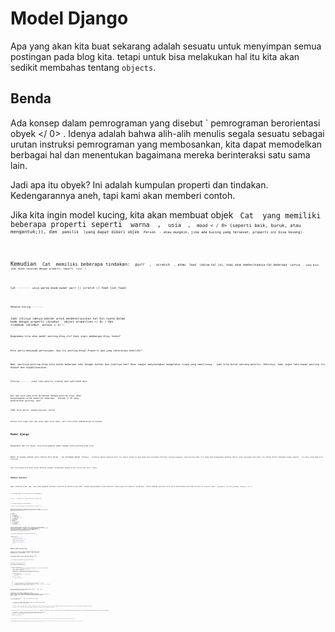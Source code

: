 # Model Django

Apa yang akan kita buat sekarang adalah sesuatu untuk menyimpan semua postingan pada blog kita. tetapi untuk bisa melakukan hal itu kita akan sedikit membahas tentang `objects`.

## Benda

Ada konsep dalam pemrograman yang disebut ` pemrograman berorientasi obyek </ 0> . Idenya adalah bahwa alih-alih menulis segala sesuatu sebagai urutan instruksi pemrograman yang membosankan, kita dapat memodelkan berbagai hal dan menentukan bagaimana mereka berinteraksi satu sama lain.</p>

<p>Jadi apa itu obyek? Ini adalah kumpulan properti dan tindakan. Kedengarannya aneh, tapi kami akan memberi contoh.</p>

<p>Jika kita ingin model kucing, kita akan membuat objek <code> Cat </ 0> yang memiliki beberapa properti seperti <code> warna </ 0> , <code> usia </ 0> , <code> mood < / 0> (seperti baik, buruk, atau mengantuk;)), dan <code> pemilik </ 0> (yang dapat diberi objek <code> Person </ 0> - atau mungkin, jika ada kucing yang tersesat, properti ini bisa kosong).</p>

<p>Kemudian <code> Cat </ 0> memiliki beberapa tindakan: <code> purr </ 0> , <code> scratch </ 0> , atau <code> feed </ 0> (dalam hal ini, kami akan memberikannya Cat beberapa <code> CatFood </ 0> , yang bisa jadi objek terpisah dengan properti, seperti <code> taste </ 0> ).</p>

<pre><code>Cat -------- usia warna mood owner purr () scratch () feed (cat_food)
`</pre> 

    Makanan Kucing --------
    

Jadi intinya idenya adalah untuk mendeskripsikan hal-hal nyata dalam kode dengan properti (disebut ` object properties </ 0> ) dan tindakan (disebut <code> methods </ 0> ).</p>

<p>Bagaimana kita akan model posting blog itu? Kami ingin membangun blog, bukan?</p>

<p>Kita perlu menjawab pertanyaan: Apa itu posting blog? Properti apa yang seharusnya dimiliki?</p>

<p>Nah, pastinya posting blog kita butuh beberapa teks dengan konten dan judulnya kan? Akan sangat menyenangkan mengetahui siapa yang menulisnya - jadi kita butuh seorang penulis. Akhirnya, kami ingin tahu kapan posting itu dibuat dan dipublikasikan.</p>

<pre><code>Posting -------- judul teks penulis created_date published_date
`</pre> 

Hal apa saja yang bisa dilakukan dengan posting blog? Akan menyenangkan untuk memiliki beberapa ` metode </ 0> yang menerbitkan posting, kan?</p>

<p>Jadi kita perlu <code> mempublikasikan </ 0> method.</p>

<p>Karena kita sudah tahu apa yang ingin kita capai, mari kita mulai pemodelannya di Django!</p>

<h2>Model Django</h2>

<p>Mengetahui apa itu objek, kita bisa membuat model Django untuk posting blog kita.</p>

<p>Model di Django adalah jenis khusus dari objek - itu disimpan dalam <code> Database </ 0> . Database adalah kumpulan data. Ini adalah tempat di mana Anda akan menyimpan informasi tentang pengguna, posting blog Anda, dll. Kami akan menggunakan database SQLite untuk menyimpan data kami. Ini adalah default database Django adaptor - itu akan cukup bagi kita sekarang.</p>

<p>Anda bisa memikirkan model dalam database sebagai spreadsheet dengan kolom (field) dan baris (data).</p>

<h3>Membuat aplikasi</h3>

<p>Agar semuanya tetap rapi, kami akan membuat aplikasi terpisah di dalam proyek kami. Sangat menyenangkan untuk memiliki semua yang terorganisir sejak awal. Untuk membuat aplikasi kita perlu menjalankan perintah berikut di console (dari <code> djangogirls </ 0> directory dimana <code> manage.py </ 0> file is):</p>

<p>{% filename %}Mac OS X and Linux:{% endfilename %}</p>

<pre><code>(myvenv) ~ / djangogirls $ python manage.py startapp blog
`</pre> 

{% filename %}Windows:{% endfilename %}

    (myvenv) C:\Users\Name\djangogirls> python manage.py startapp blog
    

Anda akan melihat bahwa sebuah petunjuk `blog` baru dibuat dan berisi sejumlah file sekarang. Petunjuk dan file dalam proyek kami akan terlihat seperti ini:

    djangogirls
    ├── blog
    │   ├── __init__.py
    │   ├── admin.py
    │   ├── apps.py
    │   ├── migrations
    │   │   └── __init__.py
    │   ├── models.py
    │   ├── tests.py
    │   └── views.py
    ├── db.sqlite3
    ├── manage.py
    ├── mysite
    │   ├── __init__.py
    │   ├── settings.py
    │   ├── urls.py
    │   └── wsgi.py
    └── requirements.txt
    

Setelah membuat sebuah aplikasi, kita juga perlu memberitahukan Django bahwa aplikasi tersebut harus menggunakannya. We do that in the file `mysite/settings.py` -- open it in your code editor. Kita harus menemukan `INSTALLED_APPS` dan menambahkan baris yang berisikan `'blog',` tepat di atas `]`. Jadi produk akhir akan tampak seperti ini:

{% filename %}mysite/settings.py{% endfilename %}

```python
INSTALLED_APPS = [
    'django.contrib.admin',
    'django.contrib.auth',
    'django.contrib.contenttypes',
    'django.contrib.sessions',
    'django.contrib.messages',
    'django.contrib.staticfiles',
    'blog',
]
```

### Membuat model posting blog

Pada file `blog/models.py` kami menemukan semua objek yang disebut `Model` - ini merupakan tempat di mana kita akan menemukan posting blog kita.

Let's open `blog/models.py` in the code editor, remove everything from it, and write code like this:

{% filename %}blog/models.py{% endfilename %}

```python
from django.conf import settings
from django.db import models
from django.utils import timezone


class Post(models.Model):
    author = models.ForeignKey(settings.AUTH_USER_MODEL, on_delete=models.CASCADE)
    title = models.CharField(max_length=200)
    text = models.TextField()
    created_date = models.DateTimeField(default=timezone.now)
    published_date = models.DateTimeField(blank=True, null=True)

    def publish(self):
        self.published_date = timezone.now()
        self.save()

    def __str__(self):
        return self.title
```

> Periksa bahwa Anda menggunakan karakter dua garis bawah (`_`) pada setiap sisi `str`. Konvensi ini sering digunakan dengan Python dan terkadang kita juga menyebutnya "dunder" (singkatan dari "double-underscore").

Terlihat menakutkan bukan? Tapi jangan khawatir - kami akan menjelaskan arti garis-garis ini!

Semua baris yang dimulai dengan `dari` atau ` impor ` adalah baris yang menambahkan beberapa bit dari berkass lain. Jadi, alih-alih menyalin dan menempelkan hal yang sama di setiap berkas, kita dapat menyertakan beberapa bagian dengan ` dari ... impor ... ` .

`class Post(models.Model):` – this line defines our model (it is an `object`).

- ` class </ 0> adalah kata kunci khusus yang menunjukkan bahwa kita mendefinisikan suatu objek.</li>
<li><code> Posting </ 0> adalah nama model kami. Kita bisa memberikannya nama yang berbeda (tapi kita harus menghindari karakter dan spasi khusus). Selalu mulai nama kelas dengan huruf besar.</li>
<li><code> models.Model </ 0> berarti bahwa Post adalah Model Django, jadi Django tahu bahwa itu harus disimpan dalam database.</li>
</ul>

<p>Sekarang kita menetapkan properti yang sedang kita bicarakan: <code>title`, `text`, `created_date`, `published_date` and `author`. Untuk melakukan itu, kita harus menetapkan jenis masing-masing bidang (apakah itu teks? Nomor? Tanggal? Sebuah hubungan dengan objek yang lain, seperti Pengguna?)</p> 
    - ` models.CharField </ 0> - begitulah cara Anda mendefinisikan teks dengan jumlah karakter yang terbatas.</li>
<li><code> models.TextField </ 0> - ini untuk teks panjang tanpa batas. Kedengarannya ideal untuk konten posting blog kan?</li>
<li><code> models.DateTimeField </ 0> - ini adalah tanggal dan waktu.</li>
<li><code> models.ForeignKey </ 0> - ini adalah link ke model lain.</li>
</ul>

<p>Kami tidak akan menjelaskan setiap kode bit di sini karena ini akan memakan terlalu banyak waktu. You should take a look at Django's documentation if you want to know more about Model fields and how to define things other than those described above (https://docs.djangoproject.com/en/2.0/ref/models/fields/#field-types).</p>

<p>Bagaimana dengan <code>def publish(self):`? Ini merupakan metode `publish` yang kita bicarakan sebelumnya. `def` berarti bahwa ini merupakan sebuah fungsi/metode dan `publish` merupakan nama metode. Anda bisa mengganti nama metode tersebut jika anda mau. The naming rule is that we use lowercase and underscores instead of spaces. Misalnya, metode yang menghitung nilai rata-rata bisa dinamakan ` calculate_average_price`.</p> 
        Methods often `return` something. Ada contoh bahwa dalam `__str__`metode. In this scenario, when we call `__str__()` we will get a text (**string**) with a Post title.
        
        Also notice that both `def publish(self):` and `def __str__(self):` are indented inside our class. Karena Python sensitif terhadap spasi, kita perlu mengidentifikasi metode kita di dalam kelas. Jika tidak, metode tidak akan termasuk dalam kelas, dan anda bisa mendapatkan beberapa perilaku tak terduga.
        
        Jika ada sesuatu yang masih belum jelas tentang model, jangan ragu untuk bertanya pada pelatih anda! Kami tahu ini rumit, terutama saat anda mempelajari benda dan fungsi apa yang ada pada waktu bersamaan. Tapi mudah-mudahan ini terlihat sedikit kurang ajaib untuk anda sekarang!
        
        ### Buat tabel untuk model di database Anda
        
        Langkah terakhirnya adalah menambahkan model baru ke database kami. Pertama kita harus membuat Django tahu bahwa kita memiliki beberapa perubahan dalam model kita. (We have just created it!) Go to your console window and type `python manage.py makemigrations blog`. Ini akan terlihat seperti ini:
        
        {% filename %}command-line{% endfilename %}
        
            (myvenv) ~/djangogirls$ python manage.py makemigrations blog
            Migrations for 'blog':
              blog/migrations/0001_initial.py:
            
              - Create model Post
            
        
        **Catatan:** Ingatlah untuk menyimpan berkas yang anda sunting. Jika tidak, komputer anda akan menjalankan versi sebelumnya yang mungkin memberi anda pesan kesalahan yang tidak terduga.
        
        Django menyiapkan berkas migrasi untuk kita yang sekarang harus kita terapkan ke database kita. Mengetik `python manage.py bermigrasi blog` dan hasilnya harus seperti berikut:
        
        {% filename %}command-line{% endfilename %}
        
            (myvenv) ~/djangogirls$ python manage.py migrate blog
            Operations to perform:
              Apply all migrations: blog
            Running migrations:
              Applying blog.0001_initial... OK
            
        
        Hore! Model Post kami sekarang ada di database kami! Alangkah baiknya melihatnya, bukan? Langsung ke bab berikutnya untuk melihat seperti apa Post anda!